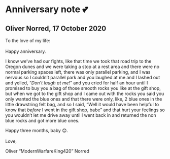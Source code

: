 # Anniversary note 💕
## Oliver Norred, 17 October 2020
To the love of my life:
\
\
Happy anniversary.

I know we’ve had our fights, like that time we took that road trip to the Oregon dunes and we were taking a stop at a rest area and there were no normal parking spaces left, there was only parallel parking, and I was nervous so I couldn’t parallel park and you laughed at me and I lashed out and yelled, “<i>Don’t laugh at me!</i>” and you cried for half an hour until I promised to buy you a bag of those smooth rocks you like at the gift shop, but when we got to the gift shop and I came out with the rocks you said you only wanted the blue ones and that there were only, like, 2 blue ones in the little drawstring felt bag, and so I said, “Well it would have been helpful to know that *before* I went in the gift shop, babe” and that hurt your feelings so you wouldn’t let me drive away until I went back in and returned the non blue rocks and got more blue ones.

Happy three months, baby 😊.
\
\
Love,

Oliver “ModernWarfareKing420” Norred
